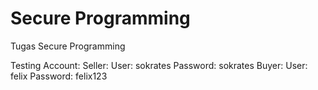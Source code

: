 # Secure Programming

Tugas Secure Programming

Testing Account:
Seller:
  User: sokrates
  Password: sokrates
Buyer:
  User: felix
  Password: felix123
